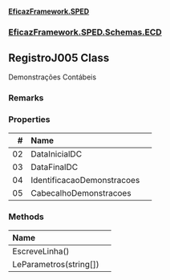 #### [EficazFramework.SPED](EficazFrameworkSPED.md 'EficazFramework SPED')
### [EficazFramework.SPED.Schemas.ECD](EficazFramework.SPED.Schemas.ECD.md 'EficazFramework.SPED.Schemas.ECD')

## RegistroJ005 Class

Demonstrações Contábeis

### Remarks
### Properties

| # | Name | |
| ---: | :--- | :--- |
| 02 | DataInicialDC |  |
| 03 | DataFinalDC |  |
| 04 | IdentificacaoDemonstracoes |  |
| 05 | CabecalhoDemonstracoes |  |
### Methods

| Name | |
| :--- | :--- |
| EscreveLinha() |  |
| LeParametros(string[]) |  |
